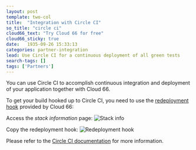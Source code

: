 ```yaml
---
layout: post
template: two-col
title:  "Integration with Circle CI"
so_title: "circle ci"
cloud66_text: "Try Cloud 66 for free"
cloud66_sticky: true
date:   1935-09-26 15:33:13
categories: partner-integration
lead: Use Circle CI for a continuous deployment of all green tests
search-tags: []
tags: ['Partners']
---
```


You can use Circle CI to accomplish continuous integration and deployment of your application together with Cloud 66.

To get your build hooked up to Circle CI, you need to use the [redeployment hook](/stack-features/redeployment-hook.html) provided by Cloud 66:

Access the _stack information_ page:
![Stack info](http://cdn.cloud66.com/images/help/stack_information.png)

Copy the redeployment hook:
![Redeployment hook](http://cdn.cloud66.com/images/help/stack_info_overlay.png)

Please refer to the [Circle CI documentation](https://circleci.com/docs/configuration) for more information.